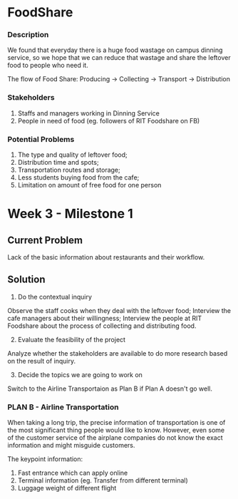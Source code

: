 # FoodShare

### Description
We found that everyday there is a huge food wastage on campus dinning service, so we hope that we can reduce that wastage and share the leftover food to people who need it.

The flow of Food Share: Producing -> Collecting -> Transport -> Distribution

### Stakeholders
1. Staffs and managers working in Dinning Service
2. People in need of food (eg. followers of RIT Foodshare on FB)

### Potential Problems
1. The type and quality of leftover food;
2. Distribution time and spots;
3. Transportation routes and storage;
4. Less students buying food from the cafe; 
5. Limitation on amount of free food for one person

# Week 3 - Milestone 1

## Current Problem

Lack of the basic information about restaurants and their workflow.

## Solution

1. Do the contextual inquiry

Observe the staff cooks when they deal with the leftover food;
Interview the cafe managers about their willingness;
Interview the people at RIT Foodshare about the process of collecting and distributing food.

2. Evaluate the feasibility of the project 

Analyze whether the stakeholders are available to do more research based on the result of inquiry.

3. Decide the topics we are going to work on

Switch to the Airline Transportaion as Plan B if Plan A doesn't go well.

### PLAN B - Airline Transportation

When taking a long trip, the precise information of transportation is one of the most significant thing people would like to know. However, even some of the customer service of the airplane companies do not know the exact information and might misguide customers.

The keypoint information:
1. Fast entrance which can apply online
2. Terminal information (eg. Transfer from different terminal)
3. Luggage weight of different flight








